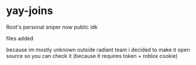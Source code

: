 # yay-joins
Root's personal sniper now public idk

files added

because im mostly unknown outside radiant team i decided to make it open source so you can check it (because it requires token + roblox cookie)
